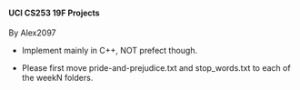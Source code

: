 #### UCI CS253 19F Projects

By Alex2097

- Implement mainly in C++, NOT prefect though.

- Please first move pride-and-prejudice.txt and stop_words.txt to
each of the weekN folders.
